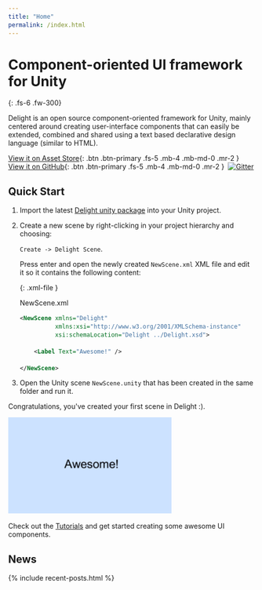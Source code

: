 ```yaml
---
title: "Home"
permalink: /index.html
---
```


# Component-oriented UI framework for Unity

{: .fs-6 .fw-300} 

Delight is an open source component-oriented framework for Unity, mainly centered around creating user-interface components that can easily be extended, combined and shared using a text based declarative design language (similar to HTML). 

[View it on Asset Store](https://assetstore.unity.com/packages/slug/150494){: .btn .btn-primary .fs-5 .mb-4 .mb-md-0 .mr-2 } [View it on GitHub](//github.com/delight-dev/Delight){: .btn .btn-primary .fs-5 .mb-4 .mb-md-0 .mr-2 } &nbsp;[![Gitter](https://badges.gitter.im/DelightChat/community.svg)](https://gitter.im/DelightChat/community?utm_source=badge&utm_medium=badge&utm_campaign=pr-badge)


## Quick Start

1. Import the latest [Delight unity package](https://assetstore.unity.com/packages/slug/150494) into your Unity project. 



2. Create a new scene by right-clicking in your project hierarchy and choosing: 

   `Create -> Delight Scene`. 

   Press enter and open the newly created `NewScene.xml`  XML file and edit it so it contains the following content:

   {: .xml-file }

   NewScene.xml

   ```xml
   <NewScene xmlns="Delight" 
             xmlns:xsi="http://www.w3.org/2001/XMLSchema-instance"
             xsi:schemaLocation="Delight ../Delight.xsd">
     
       <Label Text="Awesome!" />
   
   </NewScene>
   ```



3. Open the Unity scene `NewScene.unity` that has been created in the same folder and run it.

Congratulations, you've created your first scene in Delight :). 

![](Tutorials/awesome.png)

Check out the [Tutorials](Tutorials/Tutorials) and get started creating some awesome UI components.



## News

{% include recent-posts.html %}
